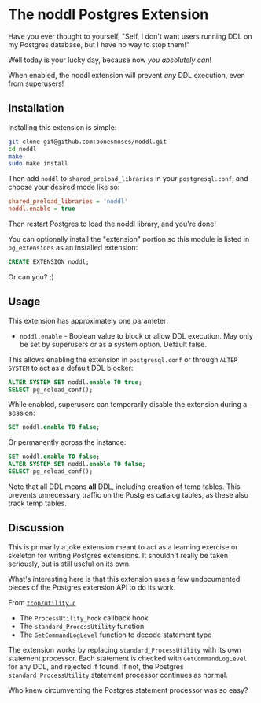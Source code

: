 # The noddl Postgres Extension

Have you ever thought to yourself, "Self, I don't want users running DDL on my Postgres database, but I have no way to stop them!"

Well today is your lucky day, because now _you absolutely can_!

When enabled, the noddl extension will prevent _any_ DDL execution, even from superusers!

## Installation

Installing this extension is simple:

```bash
git clone git@github.com:bonesmoses/noddl.git
cd noddl
make
sudo make install
```

Then add `noddl` to `shared_preload_libraries` in your `postgresql.conf`, 
and choose your desired mode like so:

```ini
shared_preload_libraries = 'noddl'
noddl.enable = true
```

Then restart Postgres to load the noddl library, and you're done!

You can optionally install the "extension" portion so this module is listed in `pg_extensions` as an installed extension:

```sql
CREATE EXTENSION noddl;
```

Or can you? ;)

## Usage

This extension has approximately one parameter:

* `noddl.enable` - Boolean value to block or allow DDL execution. May only be set by superusers or as a system option. Default false.

This allows enabling the extension in `postgresql.conf` or through `ALTER SYSTEM` to act as a default DDL blocker:

```sql
ALTER SYSTEM SET noddl.enable TO true;
SELECT pg_reload_conf();
```

While enabled, superusers can temporarily disable the extension during a session:

```sql
SET noddl.enable TO false;
```

Or permanently across the instance:

```sql
SET noddl.enable TO false;
ALTER SYSTEM SET noddl.enable TO false;
SELECT pg_reload_conf();
```

Note that all DDL means **all** DDL, including creation of temp tables. This prevents unnecessary traffic on the Postgres catalog tables, as these also track temp tables.

## Discussion

This is primarily a joke extension meant to act as a learning exercise or skeleton for writing Postgres extensions. It shouldn't really be taken seriously, but is still useful on its own.

What's interesting here is that this extension uses a few undocumented pieces of the Postgres extension API to do its work.

From  [`tcop/utility.c`](https://github.com/postgres/postgres/blob/master/src/backend/tcop/utility.c)
* The `ProcessUtility_hook` callback hook
* The `standard_ProcessUtility` function
* The `GetCommandLogLevel` function to decode statement type

The extension works by replacing `standard_ProcessUtility` with its own statement processor. Each statement is checked with `GetCommandLogLevel` for any DDL, and rejected if found. If not, the Postgres `standard_ProcessUtility` statement processor continues as normal.

Who knew circumventing the Postgres statement processor was so easy?
